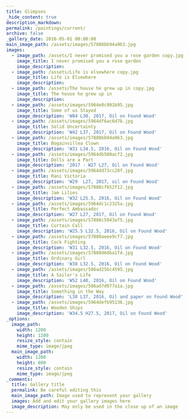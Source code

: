 ```yaml
---
title: Glimpses
_hide_content: true
description_markdown:
permalink: /paintings/current/
archive: false
_gallery_date: 2016-05-01 00:00:00
main_image_path: /assets/images/57880bb94a963.jpg
images:
  - image_path: /assets/I never promised you a rose garden copy.jpg
    image_title: I never promised you a rose garden
    image_description:
  - image_path: /assets/Life is elsewhere copy.jpg
    image_title: Life is Elsewhere
    image_description:
  - image_path: /assets/The house he grew up in copy.jpg
    image_title: The house he grew up in
    image_description:
  - image_path: /assets/images/5964e0c901b95.jpg
    image_title: Some of us Stayed
    image_description: 'W84 L30, 2017, Oil on Found Wood'
  - image_path: /assets/images/5964df6ac6d7b.jpg
    image_title: Solid Uncertainty
    image_description: 'W42 L37, 2017, Oil on Found Wood'
  - image_path: /assets/images/57880bb94a963.jpg
    image_title: Bogainvillea Clown
    image_description: 'W31 L34.5, 2016, Oil on Found Wood'
  - image_path: /assets/images/5964db500acf2.jpg
    image_title: Dolls are a Part
    image_description: '2017 - W27 L27, Oil on Found Wood'
  - image_path: /assets/images/5964dd73cc28f.jpg
    image_title: Rani Victoria
    image_description: 'W29  L27, 2017, oil on Found Wood'
  - image_path: /assets/images/57880cf652f12.jpg
    image_title: Jam Lilies
    image_description: 'W32 L25.5, 2016, Oil on Found Wood'
  - image_path: /assets/images/5964dc1c2325a.jpg
    image_title: Perfect Ambassador
    image_description: 'W27 L27, 2017, Oil on Found Wood'
  - image_path: /assets/images/57880c5943af5.jpg
    image_title: Curtain Call
    image_description: 'W25.5 L32.5, 2016, Oil on Found Wood'
  - image_path: /assets/images/57880aeee9cf7.jpg
    image_title: Cock Fighting
    image_description: 'W31 L32.5, 2016, Oil on Found Wood'
  - image_path: /assets/images/57880d6dba1f4.jpg
    image_title: Ordinary Girl
    image_description: 'W38 L32.5, 2016, Oil on Found Wood'
  - image_path: /assets/images/586ad25bc4595.jpg
    image_title: A Sailor's Life
    image_description: 'W52 L40, 2016, Oil on Found Wood'
  - image_path: /assets/images/586ad7d977a1a.jpg
    image_title: Something in the Way
    image_description: 'L38 L37, 2016, Oil and paper on Found Wood'
  - image_path: /assets/images/5964defb95136.jpg
    image_title: Wooden Ships
    image_description: 'W34.5 H27.5, 2017, Oil on Found Wood'
_options:
  image_path:
    width: 1200
    height: 1200
    resize_style: contain
    mime_type: image/jpeg
  main_image_path:
    width: 1200
    height: 800
    resize_style: contain
    mime_type: image/jpeg
_comments:
  title: Gallery title
  permalink: Be careful editing this
  main_image_path: Image used to represent your gallery
  images: Add and edit your gallery images here
  image_description: May only be used in the close up of an image
---
```


